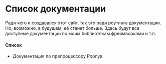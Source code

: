 # Список документации
Ради чего и создавался этот сайт, так это ради роутинга документации. Но, возможно, в будущем, её станет больше. Здесь будут все доступные документации по моим библиотекам фреймворками и т.п.

#### Список
* <a onclick='window.root.go("poonya")' class='contentlink'>Документация по препроцессору Poonya</a>